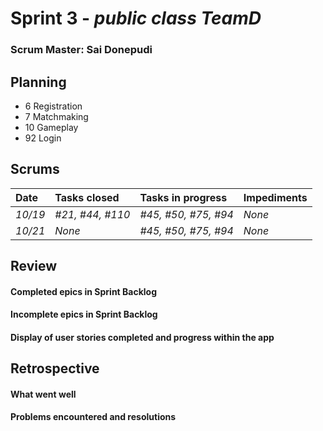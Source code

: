 # Sprint 3 - *public class TeamD*

### Scrum Master: Sai Donepudi

## Planning
- 6 Registration
- 7 Matchmaking
- 10 Gameplay
- 92 Login

## Scrums

| Date | Tasks closed  | Tasks in progress | Impediments |
| :--- | :--- | :--- | :--- |
| *10/19* | *#21, #44, #110* | *#45, #50, #75, #94* | *None* |
| *10/21* | *None* | *#45, #50, #75, #94* | *None* |

## Review

#### Completed epics in Sprint Backlog

#### Incomplete epics in Sprint Backlog 

#### Display of user stories completed and progress within the app

## Retrospective

#### What went well

#### Problems encountered and resolutions
